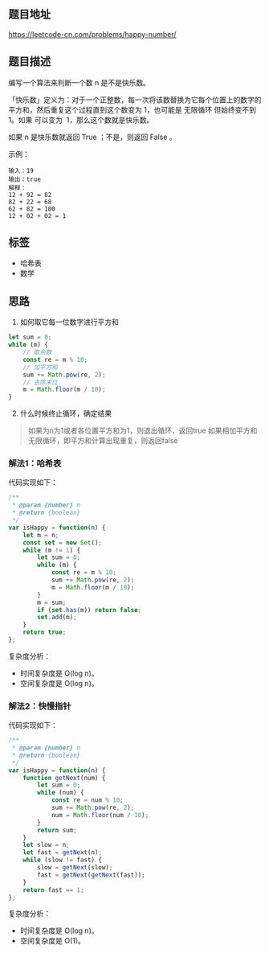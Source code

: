 ## 题目地址

https://leetcode-cn.com/problems/happy-number/

## 题目描述

编写一个算法来判断一个数 n 是不是快乐数。

「快乐数」定义为：对于一个正整数，每一次将该数替换为它每个位置上的数字的平方和，然后重复这个过程直到这个数变为 1，也可能是 无限循环 但始终变不到 1。如果 可以变为  1，那么这个数就是快乐数。

如果 n 是快乐数就返回 True ；不是，则返回 False 。

示例：
```
输入：19
输出：true
解释：
12 + 92 = 82
82 + 22 = 68
62 + 82 = 100
12 + 02 + 02 = 1
```

## 标签

- 哈希表
- 数学

## 思路

1. 如何取它每一位数字进行平方和
```javascript
let sum = 0;
while (m) {
    // 取余数
    const re = m % 10;
    // 加平方和
    sum += Math.pow(re, 2);
    // 去除末位
    m = Math.floor(m / 10);
}
```
2. 什么时候终止循环，确定结果

> 如果为n为1或者各位置平方和为1，则退出循环，返回true
> 如果相加平方和无限循环，即平方和计算出现重复，则返回false

### 解法1：哈希表

代码实现如下：
```javascript
/**
 * @param {number} n
 * @return {boolean}
 */
var isHappy = function(n) {
    let m = n;
    const set = new Set();
    while (m != 1) {
        let sum = 0;
        while (m) {
            const re = m % 10;
            sum += Math.pow(re, 2);
            m = Math.floor(m / 10);
        }
        m = sum;
        if (set.has(m)) return false;
        set.add(m);
    }
    return true;
};
```

复杂度分析：

- 时间复杂度是 O(log n)。
- 空间复杂度是 O(log n)。


### 解法2：快慢指针

代码实现如下：
```javascript
/**
 * @param {number} n
 * @return {boolean}
 */
var isHappy = function(n) {
    function getNext(num) {
        let sum = 0;
        while (num) {
            const re = num % 10;
            sum += Math.pow(re, 2);
            num = Math.floor(num / 10);
        }
        return sum;
    }
    let slow = n;
    let fast = getNext(n);
    while (slow != fast) {
        slow = getNext(slow);
        fast = getNext(getNext(fast));
    }
    return fast == 1;
};
```

复杂度分析：

- 时间复杂度是 O(log n)。
- 空间复杂度是 O(1)。
